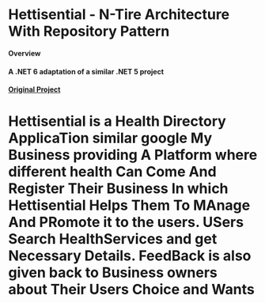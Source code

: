<div class="text-center alert alert-dark">
    <h1 class="display-4">Hettisential - N-Tire Architecture With Repository Pattern</h1>
</div>


<div data-purpose="safely-set-inner-html:description:description">
    <p>
    <strong>Overview </strong>
        </p>
    <h4>A .NET 6 adaptation of a similar .NET 5 project</h4> <h4><a href="https://github.com/Damilare1212/Hettisential">Original Project</a></h4> 
    <h1>Hettisential is a Health Directory ApplicaTion similar google My Business providing A Platform where different  health Can Come And Register Their Business
      In which Hettisential Helps Them To MAnage And PRomote it to the users. USers Search HealthServices and get Necessary Details. FeedBack is also given back to Business owners about Their Users Choice and Wants
     </h1>

     